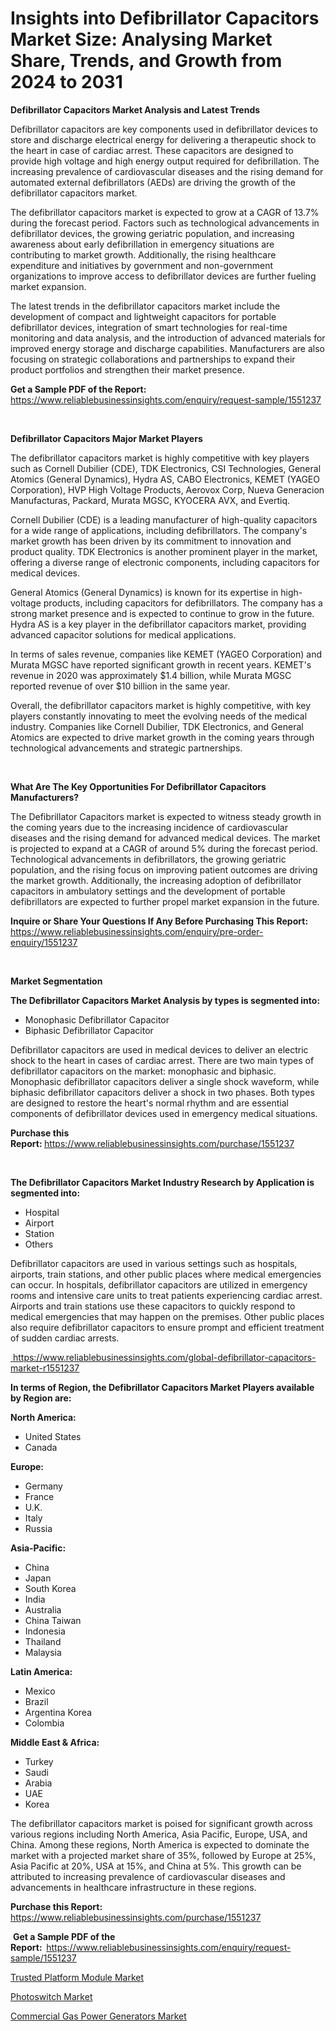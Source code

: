<p><h1>Insights into Defibrillator Capacitors Market Size: Analysing Market Share, Trends, and Growth from 2024 to 2031</h1></p><p><strong>Defibrillator Capacitors Market Analysis and Latest Trends</strong></p>
<p><p>Defibrillator capacitors are key components used in defibrillator devices to store and discharge electrical energy for delivering a therapeutic shock to the heart in case of cardiac arrest. These capacitors are designed to provide high voltage and high energy output required for defibrillation. The increasing prevalence of cardiovascular diseases and the rising demand for automated external defibrillators (AEDs) are driving the growth of the defibrillator capacitors market.</p><p>The defibrillator capacitors market is expected to grow at a CAGR of 13.7% during the forecast period. Factors such as technological advancements in defibrillator devices, the growing geriatric population, and increasing awareness about early defibrillation in emergency situations are contributing to market growth. Additionally, the rising healthcare expenditure and initiatives by government and non-government organizations to improve access to defibrillator devices are further fueling market expansion.</p><p>The latest trends in the defibrillator capacitors market include the development of compact and lightweight capacitors for portable defibrillator devices, integration of smart technologies for real-time monitoring and data analysis, and the introduction of advanced materials for improved energy storage and discharge capabilities. Manufacturers are also focusing on strategic collaborations and partnerships to expand their product portfolios and strengthen their market presence.</p></p>
<p><strong>Get a Sample PDF of the Report:&nbsp;</strong> <a href="https://www.reliablebusinessinsights.com/enquiry/request-sample/1551237">https://www.reliablebusinessinsights.com/enquiry/request-sample/1551237</a></p>
<p>&nbsp;</p>
<p><strong>Defibrillator Capacitors Major Market Players</strong></p>
<p><p>The defibrillator capacitors market is highly competitive with key players such as Cornell Dubilier (CDE), TDK Electronics, CSI Technologies, General Atomics (General Dynamics), Hydra AS, CABO Electronics, KEMET (YAGEO Corporation), HVP High Voltage Products, Aerovox Corp, Nueva Generacion Manufacturas, Packard, Murata MGSC, KYOCERA AVX, and Evertiq.</p><p>Cornell Dubilier (CDE) is a leading manufacturer of high-quality capacitors for a wide range of applications, including defibrillators. The company's market growth has been driven by its commitment to innovation and product quality. TDK Electronics is another prominent player in the market, offering a diverse range of electronic components, including capacitors for medical devices.</p><p>General Atomics (General Dynamics) is known for its expertise in high-voltage products, including capacitors for defibrillators. The company has a strong market presence and is expected to continue to grow in the future. Hydra AS is a key player in the defibrillator capacitors market, providing advanced capacitor solutions for medical applications.</p><p>In terms of sales revenue, companies like KEMET (YAGEO Corporation) and Murata MGSC have reported significant growth in recent years. KEMET's revenue in 2020 was approximately $1.4 billion, while Murata MGSC reported revenue of over $10 billion in the same year.</p><p>Overall, the defibrillator capacitors market is highly competitive, with key players constantly innovating to meet the evolving needs of the medical industry. Companies like Cornell Dubilier, TDK Electronics, and General Atomics are expected to drive market growth in the coming years through technological advancements and strategic partnerships.</p></p>
<p>&nbsp;</p>
<p><strong>What Are The Key Opportunities For Defibrillator Capacitors Manufacturers?</strong></p>
<p><p>The Defibrillator Capacitors market is expected to witness steady growth in the coming years due to the increasing incidence of cardiovascular diseases and the rising demand for advanced medical devices. The market is projected to expand at a CAGR of around 5% during the forecast period. Technological advancements in defibrillators, the growing geriatric population, and the rising focus on improving patient outcomes are driving the market growth. Additionally, the increasing adoption of defibrillator capacitors in ambulatory settings and the development of portable defibrillators are expected to further propel market expansion in the future.</p></p>
<p><strong>Inquire or Share Your Questions If Any Before Purchasing This Report:</strong> <a href="https://www.reliablebusinessinsights.com/enquiry/pre-order-enquiry/1551237">https://www.reliablebusinessinsights.com/enquiry/pre-order-enquiry/1551237</a></p>
<p>&nbsp;</p>
<p><strong>Market Segmentation</strong></p>
<p><strong>The Defibrillator Capacitors Market Analysis by types is segmented into:</strong></p>
<p><ul><li>Monophasic Defibrillator Capacitor</li><li>Biphasic Defibrillator Capacitor</li></ul></p>
<p><p>Defibrillator capacitors are used in medical devices to deliver an electric shock to the heart in cases of cardiac arrest. There are two main types of defibrillator capacitors on the market: monophasic and biphasic. Monophasic defibrillator capacitors deliver a single shock waveform, while biphasic defibrillator capacitors deliver a shock in two phases. Both types are designed to restore the heart's normal rhythm and are essential components of defibrillator devices used in emergency medical situations.</p></p>
<p><strong>Purchase this Report:&nbsp;</strong><a href="https://www.reliablebusinessinsights.com/purchase/1551237">https://www.reliablebusinessinsights.com/purchase/1551237</a></p>
<p>&nbsp;</p>
<p><strong>The Defibrillator Capacitors Market Industry Research by Application is segmented into:</strong></p>
<p><ul><li>Hospital</li><li>Airport</li><li>Station</li><li>Others</li></ul></p>
<p><p>Defibrillator capacitors are used in various settings such as hospitals, airports, train stations, and other public places where medical emergencies can occur. In hospitals, defibrillator capacitors are utilized in emergency rooms and intensive care units to treat patients experiencing cardiac arrest. Airports and train stations use these capacitors to quickly respond to medical emergencies that may happen on the premises. Other public places also require defibrillator capacitors to ensure prompt and efficient treatment of sudden cardiac arrests.</p></p>
<p><a href="https://www.reliablebusinessinsights.com/global-defibrillator-capacitors-market-r1551237">&nbsp;https://www.reliablebusinessinsights.com/global-defibrillator-capacitors-market-r1551237</a></p>
<p><strong>In terms of Region, the Defibrillator Capacitors Market Players available by Region are:</strong></p>
<p>
    <p> <strong> North America: </strong>
        <ul>
            <li>United States</li>
            <li>Canada</li>
        </ul>
        </p> 
    <p> <strong> Europe: </strong>
        <ul>
            <li>Germany</li>
            <li>France</li>
            <li>U.K.</li>
            <li>Italy</li>
            <li>Russia</li>
        </ul>
        </p> 
    <p> <strong> Asia-Pacific: </strong>
        <ul>
            <li>China</li>
            <li>Japan</li>
            <li>South Korea</li>
            <li>India</li>
            <li>Australia</li>
            <li>China Taiwan</li>
            <li>Indonesia</li>
            <li>Thailand</li>
            <li>Malaysia</li>
        </ul>
        </p> 
    <p> <strong> Latin America: </strong>
        <ul>
            <li>Mexico</li>
            <li>Brazil</li>
            <li>Argentina Korea</li>
            <li>Colombia</li>
        </ul>
        </p> 
    <p> <strong> Middle East & Africa: </strong>
        <ul>
            <li>Turkey</li>
            <li>Saudi</li>
            <li>Arabia</li>
            <li>UAE</li>
            <li>Korea</li>
        </ul>
    </p>
    </p>
<p><p>The defibrillator capacitors market is poised for significant growth across various regions including North America, Asia Pacific, Europe, USA, and China. Among these regions, North America is expected to dominate the market with a projected market share of 35%, followed by Europe at 25%, Asia Pacific at 20%, USA at 15%, and China at 5%. This growth can be attributed to increasing prevalence of cardiovascular diseases and advancements in healthcare infrastructure in these regions.</p></p>
<p><strong>Purchase this Report: </strong><a href="https://www.reliablebusinessinsights.com/purchase/1551237">https://www.reliablebusinessinsights.com/purchase/1551237</a></p>
<p>&nbsp;<strong>Get a Sample PDF of the Report:&nbsp;&nbsp;</strong><a href="https://www.reliablebusinessinsights.com/enquiry/request-sample/1551237">https://www.reliablebusinessinsights.com/enquiry/request-sample/1551237</a></p>
<p><strong></strong></p>
<p><p><a href="https://github.com/AnnChovey2023/Market-Research-Report-List-1/blob/main/trusted-platform-module-market.md">Trusted Platform Module Market</a></p><p><a href="https://github.com/ZackaryHalvorson2023/Market-Research-Report-List-1/blob/main/photoswitch-market.md">Photoswitch Market</a></p><p><a href="https://view.publitas.com/reportprime-1/insights-into-commercial-gas-power-generators-market-share-and-competitive-landscape-for-period-from-2024-to-2031/">Commercial Gas Power Generators Market</a></p></p>